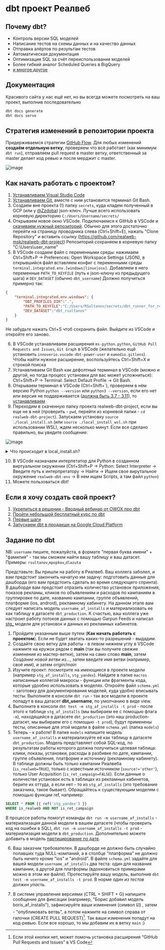 # dbt проект Реалвеб

## Почему dbt?

* Контроль версии SQL моделей
* Написание тестов на схемы данных и на качество данных
* Отправка алёртов по результам тестов
* Автоматическая документация
* Оптимизация SQL за счёт переиспользования моделей
* Более гибкий аналог Scheduled Queries в BigQuery
* [и многое другое](https://docs.getdbt.com/docs/introduction)

## Документация

Красивого сайта у нас ещё нет, но вы всегда можете посмотреть на ваш проект, выполнив последовательно
```sh
dbt docs generate
dbt docs serve
``` 

## Стратегия изменений в репозитории проекта

Придерживаемся стратегии [GitHub Flow](https://docs.github.com/en/get-started/quickstart/github-flow). Для любых изменений **создаём отдельную ветку**, проверяем что всё работает (как минимум `dbt run`), отправляем pull request в master ветку, ответственный за master делает код ревью и после мерджит с master.

![image](https://user-images.githubusercontent.com/43750521/170499387-7873e660-1654-469e-a940-69b70f432189.png)

## Как начать работать с проектом?

1. [Устанавливаем Visual Studio Code](https://code.visualstudio.com/download)
2. [Устанавливаем Git](https://git-scm.com/download), вместе с ним установится терминал Git Bash.
3. Создаем вне проекта (!) папку `secrets`, куда кладем полученный в GCP (или у [@Zzdoba](https://github.com/Zzdoba)) json-ключ. Лучше всего использовать корневую директорию `C:/Users/Username/secrets/`
4. Открываем новое окно VSCode. Подключаемся к GitHub в VSCode и [скачиваем нужный репозиторий](https://code.visualstudio.com/docs/editor/versioncontrol#_cloning-a-repository). Обычно для этого достаточно перейти на страницу проводника слева (Ctrl+Shift+E), нажать "Clone Repository" и вставить ссылку (https://github.com/realweb-msk/realweb-dbt-project)
Репозиторий сохраняем в корневую папку "C:\Users\user_name\"
5. В VSCode создаем файл с переменными среды: нажимаем Ctrl+Shift+P -> Preferences: Open Workspace Settings (JSON), в открывшийся файл вставляем конфиг с переменными среды `terminal.integrated.env.[windows|linux|osx]`. Добавляем в него переменные `PATH_TO_KEYFILE` (путь к json-ключу из предыдущего шага) и `DEV_DATASET` (обычно `dbt_username`) Должно получиться примерно так:
```json
{
    "terminal.integrated.env.windows": {
        "DBT_PROFILES_DIR":".",
        "PATH_TO_KEYFILE":"C:/Users/RSultanov/secrets/dbt_runner_for_realweb.json",
        "DEV_DATASET":"dbt_rsultanov"
    }
}
```
Не забудьте нажать Ctrl+S чтоб сохранить файл. Выйдите из VSCode и откройте его заново.

6. В VSCode устанавливаем расширения `ms-python.python`, `GitHub Pull Requests and Issues`, `Git Graph` в VSCode (желательно ещё установить `innoverio.vscode-dbt-power-user` и `eamodio.gitlens`). Чтобы найти нужное расширение, воспользуйтесь Ctrl+Shift+X и строкой поиска
7. Устанавливаем Git Bash как дефолтный терминал в VSCode (можно и другой, но тогда процесс установки для вас может усложниться): Ctrl+Shift+P -> Terminal: Select Default Profile -> Git Bash.
8. Открываем терминал в VSCode (Ctrl+Shift+\`), проверяем в нём версию Python `python --version` или `python3 --version`, если его нет или версия не поддерживается ([должна быть 3.7 - 3.11](https://docs.getdbt.com/dbt-cli/install/pip)), то [устанавливаем](https://www.python.org/downloads/)
9. Переходим в скаченную папку проекта realweb-dbt-project, если вы еще не в ней (проверить - `pwd`, перейти из корневой папки - `cd realweb-dbt-project`). Запускаем установку `source ./local_install.sh` (или `source ./local_install_wsl.sh` при использовании WSL), ждем несколько минут. Если все сделано правильно, вы увидите сообщение:

![image](https://user-images.githubusercontent.com/43750521/161025724-31f26002-b351-4f1e-81d6-35a340f8c3c9.png)

<details>
<summary>Что происходит в local_install.sh?</summary>
<br>

* переходим на один уровень выше (в корневую директорию)
* устанавливаем пакет `virtualenv` и создаем виртуальное окружение `realweb-dbt-env`
* активируем его, устанавливаем в него dbt нужной версии
* возвращаемся в папку проекта realweb-dbt-project
* выполняем команды `dbt deps` и `dbt debug`
* завершаем исполнение скрипта, оставаясь в новом виртуальном окружении

При желании или при необходимости (например при выборе дефолтной консоли `command prompt` или при желании использовать другое виртуальное окружение) вы можете пройти эти шаги можно самостоятельно
</details>

10. В VSCode назначаем интерпетатор для Python в созданном виртуальном окружении (Ctrl+Shift+P -> Python: Select Interpreter -> Введите путь к интерпретатору -> Найти -> Ищем свое вирутальное окружение `realweb-dbt-env` -> В нем ищем Scripts, а там файл `python`)
11. Можете пользоваться dbt!

## Если я хочу создать свой проект?

1. [Укрепиться в решении - Вводный вебинар от OWOX про dbt](https://www.youtube.com/watch?v=eLDV_y0Chow)
2. [Пройти небольшой бесплатный курс по dbt](https://courses.getdbt.com/)
3. [Первые шаги](https://docs.getdbt.com/dbt-cli/install/overview)
4. [Запускаем dbt в продакшн на Google Cloud Platform](https://medium.com/@ivan_toriya/step-by-step-guide-to-run-dbt-in-production-with-google-cloud-platform-fb1f035f3c7b)

## Задание по dbt

NB: `username` пишите, пожалуйста, в формате "первая буква имени" + "фамилия" - так мы сможем найти вашу таблицу и ваш датасет. Примеры: `rsultanov`,`mpopkov`,`dlazuta`

Представьте: Вы пришли на работу в Риалвеб. Ваш коллега заболел, и вам предстоит закончить начатую им задачу: подготовить данные для дашборда (его вам предстоить сделать во время следующего спринта). В дашборде вам предстоит отразить количество установок приложения, показов рекламы, кликов по объявлениям и расходов по кампаниям в группировке по дате, названию кампании, группе объявлений, платформе (ios, android), рекламному кабинету. На данном этапе вам следует написать модель `username_af_installs` и материализовать ее как таблицу в датасете `dbt_production`.
К счастью, ваш коллега уже настроил работу потоков данных с помощью Garpun Feeds и написал [stg_](https://youtu.be/qOx8l_QFz9I?t=21) модели для установок и данных из рекламных кабинетов.

1. Пройдите указанным выше путем (**Как начать работать с проектом**). Если не будет хватать каких-то разрешений - выдадим.
2. Создайте свою ветку для работы - в левом нижнем углу в VSCode нажмите на кружок рядом с **main** (так вы получите свежие изменения из мастер-ветки), затем на само слово **main**, затем *Создание новой ветви из...*, затем введите имя ветви (например, своё имя), и затем *origin/main*
3. Изучите проект: посмотрите на имеющиеся в проекте модели (например `stg_af_installs`, `stg_yandex`). Найдите в папке `macros` написанные коллегой макросы - функции или фрагменты кода, которые удообно использовать в моделях. Откройте файл `schema.yml`  - заготовку для документирования моделей, куда удобно вписывать тесты. Выполните в консоли `dbt run` - так все модели в проекте попадут в ваш датасет **dbt_username**, по умолчанию в виде view.
4. Выполните в консоли `dbt test -m stg_af_installs -t prod` - после этого к таблице `stg_af_installs` (мы выбираем ее с помощью флага `-m`), находящейся в датасете `dbt_production` (это наш production-датасет, мы выбираем его с помощью `-t prod`), будут применены тесты, описанные для этой модели в файле `schema.yml` (папка `models`)
5. Теперь - к работе! В папке `models` напишите модель `username_af_installs` и материализуйте её как таблицу в датасете `dbt_production`. Модель представляет собой SQL-код, по результатам работы которого должна получиться целевая таблица: клики, показы, установки, расходы в разбивке по дате, кампании, группе объявления, платформе и источнику (рекламному кабинету). В таблице должны быть только кампании Риалвеба (`is_realweb=TRUE`), только с известным источником (`source!='other'`), только User Acquisition (`is_ret_campaign=FALSE`). Если данные о количестве установок есть в таблицах из рекламных кабинетов, берите их оттуда, а если нет - то из `stg_af_installs` (это требование заказчика, такое бывает). Обращайтесь к существующим моделям с помощью функции ref, например: 
```sql
SELECT * FROM {{ ref('stg_yandex') }}
WHERE is_realweb AND NOT is_ret_campaign
```
В процессе работы помогут команды  `dbt run -m username_af_installs` - материализация данной модели в вашем датасете (чтобы проверить код на ошибки в SQL),
`dbt run -m username_af_installs -t prod` - материализация модели в `dbt_production`.
Дополнительно можете добавить в модель [партицирование по дате](https://docs.getdbt.com/reference/resource-configs/bigquery-configs#using-table-partitioning-and-clustering).

6. Ваш заказчик требователен. В дашборде не должно быть случайно попавших туда NULL-компаний, а в столбце "платформа" не должно быть ничего кроме "ios" и "android". В файле `schema.yml` задайте для вашей модели `username_af_installs` два теста: один для названия кампании, а другой для платформы (вдохновиться примерами можно в этом же файле). Протестируйте вашу модель, выполнив `dbt test -m username_af_installs -t prod`. В норме *один из тестов должен упасть*.

7. В системе управления версиями (CTRL + SHIFT + G) напишите сообщение для фиксации (например, "Борис добавил модель boris_af_installs"), зафиксируйте ваши изменения (символ ☑️) , затем - "опубликовать ветвь", а потом  нажмите на символ справа от галочки (CREATE PULL REQUEST)[^1]. Так ваши изменения попадут на код-ревью. Если все хорошо, то мы добавим их в ветку `main` :)

[^1]: Если этой кнопки нет, может помочь установка расширения “GitHub Pull Requests and Issues” в VS Code
